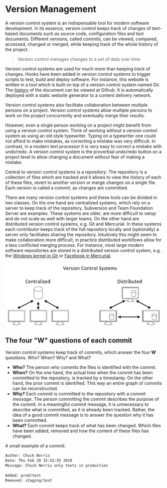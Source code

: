 # Version Management

A version control system is an indispensable tool for modern software development. In its essence, version control keeps track of changes of text-based documents such as source code, configuration files and text documents. Different versions, called *commits*, can be viewed, compared, accessed, changed or merged, while keeping track of the whole history of the project.

> Version control manages changes to a set of data over time

Version control systems are used for much more than keeping track of changes. Hooks have been added in version control systems to trigger scripts to test, build and deploy software. For instance, this website is written in a tool which is built on top of a version control system named Git. The [history](https://github.com/vives-devbit/git-course/commits/master) of the document can be viewed at Github. It is automatically deployed with a static website generator to a content delivery network.

Version control systems also facilitate collaboration between multiple persons on a project. Version control systems allow multiple persons to work on the project concurrently and eventually merge their results.

However, even a single person working on a project might benefit from using a version control system. Think of working without a version control system as using an old style typewriter. Typing on a typewriter one could not afford to make mistakes, as correcting a mistake was very difficult. In contrast, in a modern text processor it is very easy to correct a mistake with undo/redo. A version control system is the proverbial undo/redo button on a project level to allow changing a document without fear of making a mistake.

Central to version control systems is a *repository*. The repository is a collection of files which are tracked and it allows to view the history of each of these files, revert to another version or merge changes on a single file. Each version is called a commit, as changes are committed.

There are many version control systems and these tools can be divided in two classes. On the one hand are centralized systems, which rely on a server to keep track of the repository. Subversion and Team Foundation Server are examples. These systems are older, are more difficult to setup and do not scale as well with larger teams. On the other hand are distributed version control systems, e.g. Git and Mercurial. In these systems each contributor keeps track of the full repository locally and (optionally) a server only facilitates sharing the repository. Intuitively this might seem to make collaboration more difficult, in practice distributed workflows allow for a less conflicted merging process. For instance, most large modern software repositories are stored in a distributed version control system, e.g. the [Windows kernel in Git](https://arstechnica.com/information-technology/2017/02/microsoft-hosts-the-windows-source-in-a-monstrous-300gb-git-repository/) or [Facebook in Mercurial](https://code.facebook.com/posts/218678814984400/scaling-mercurial-at-facebook/).

![Centralized vs distributed version control](./assets/centralizedVSdistributed.png)

## The four "W" questions of each commit

Version control systems keep track of commits, which answer the four **W** questions. Who? When? Why? and What?

* **Who?** The person who commits the files is identified with the commit.
* **When?** On the one hand, the actual time when the commit has been committed to the repository, is tracked by a timestamp. On the other hand, the prior commit is identified. This way an entire graph of commits can be reconstructed.
* **Why?** Each commit is committed to the repository with a *commit message*. The person committing the commit describes the purpose of the commit. In a meaningful commit message, it is unnecessary to describe what is committed, as it is already been tracked. Rather, the idea of a good commit message is to answer the question why it has been committed.
* **What?** Each commit keeps track of what has been changed. Which files have been added, removed and how the content of these files has changed.

A small example of a commit:

```
Author: Chuck Norris
Date: Thu Feb 28 15:52:55 2019
Message: Chuck Norris only tests in production

Added: prod/test
Removed: staging/test
```
